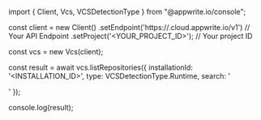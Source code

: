 import { Client, Vcs, VCSDetectionType } from "@appwrite.io/console";

const client = new Client()
    .setEndpoint('https://<REGION>.cloud.appwrite.io/v1') // Your API Endpoint
    .setProject('<YOUR_PROJECT_ID>'); // Your project ID

const vcs = new Vcs(client);

const result = await vcs.listRepositories({
    installationId: '<INSTALLATION_ID>',
    type: VCSDetectionType.Runtime,
    search: '<SEARCH>'
});

console.log(result);
